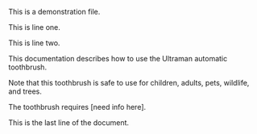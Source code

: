 
This is a demonstration file.


This is line one.

This is line two.


This documentation describes how to use the Ultraman automatic
toothbrush.

Note that this toothbrush is safe to use for children,
adults, pets, wildlife, and trees.

The toothbrush requires [need info here].

This is the last line of the document.
